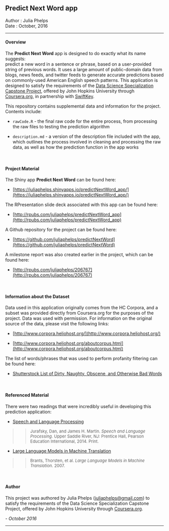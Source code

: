 ## Predict Next Word app
Author : Julia Phelps
<br>
Date   : October, 2016

<hr>

#### **Overview**

The **Predict Next Word** app is designed to do exactly what its name suggests:  
predict a new word in a sentence or phrase, based on a user-provided string of 
previous words. It uses a large amount of public-domain data from blogs, news 
feeds, and twitter feeds to generate accurate predictions based on commonly-used 
American English speech patterns. This application is designed to satisfy the 
requirements of the <u>Data Science Specialization Capstone Project</u>, offered 
by John Hopkins University through [Coursera.org](http://www.coursera.org), in 
partnership with [SwiftKey](https://swiftkey.com/en). 

This repository contains supplemental data and information for the project. 
Contents include:

* `rawCode.R` - the final raw code for the entire process, from processing the 
raw files to testing the prediction algorithm

* `description.md` - a version of the description file included with the app, 
which outlines the process involved in cleaning and processing the raw data, as 
well as how the prediction function in the app works

<br>

#### **Project Material**

The Shiny app **Predict Next Word** can be found here:

- [https://juliaphelps.shinyapps.io/predictNextWord_app/](https://juliaphelps.shinyapps.io/predictNextWord_app/)

The RPresentation slide deck associated with this app can be found here:

- [http://rpubs.com/juliaphelps/predictNextWord_app](http://rpubs.com/juliaphelps/predictNextWord_app)

A Github repository for the project can be found here:

- [https://github.com/juliaphelps/predictNextWord](https://github.com/juliaphelps/predictNextWord)

A milestone report was also created earlier in the project, which can be found 
here:

 - [http://rpubs.com/juliaphelps/206767](http://rpubs.com/juliaphelps/206767)

<br>

#### **Information about the Dataset**

Data used in this application originally comes from the HC Corpora, and a subset 
was provided directly from Coursera.org for the purposes of the project. Data 
was used with permission. For information on the original source of the data, 
please visit the following links:

 - [http://www.corpora.heliohost.org/](http://www.corpora.heliohost.org/)

 - [http://www.corpora.heliohost.org/aboutcorpus.html](http://www.corpora.heliohost.org/aboutcorpus.html)

The list of words/phrases that was used to perform profanity filtering can be 
found here:

 - [Shutterstock List of Dirty, Naughty, Obscene, and Otherwise Bad Words](https://github.com/LDNOOBW/List-of-Dirty-Naughty-Obscene-and-Otherwise-Bad-Words)

<br>

#### **Referenced Material**

There were two readings that were incredibly useful in developing this 
prediction application:

 - [Speech and Language Processing](http://web.stanford.edu/~jurafsky/slp3/)

<blockquote><blockquote><font size=2>Jurafsky, Dan, and James H. Martin. 
<i>Speech and Language Processing.</i> Upper Saddle River, NJ: Prentice Hall, 
Pearson Education International, 2014. Print.</font></blockquote></blockquote>

 - [Large Language Models in Machine Translation](http://www.aclweb.org/anthology/D07-1090.pdf)

<blockquote><blockquote><font size=2>Brants, Thorsten, et al. <i>Large Language 
Models in Machine Translation.</i> 2007.</font></blockquote></blockquote>

<br>

#### **Author**

This project was authored by Julia Phelps (juliaphelps@gmail.com) to satisfy the 
requirements of the Data Science Specialization Capstone Project, offered by 
John Hopkins University through [Coursera.org](http://www.coursera.org). 

*- October 2016*

<hr>
